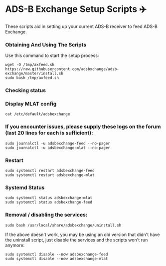# ADS-B Exchange Setup Scripts :airplane:

These scripts aid in setting up your current ADS-B receiver to feed ADS-B Exchange.

### Obtaining And Using The Scripts

Use this command to start the setup process:

```
wget -O /tmp/axfeed.sh https://raw.githubusercontent.com/adsbxchange/adsb-exchange/master/install.sh
sudo bash /tmp/axfeed.sh
```

### Checking status

### Display MLAT config
```
cat /etc/default/adsbexchange
```

### If you encounter issues, please supply these logs on the forum (last 20 lines for each is sufficient):

```
sudo journalctl -u adsbexchange-feed --no-pager
sudo journalctl -u adsbexchange-mlat --no-pager
```

### Restart

```
sudo systemctl restart adsbexchange-feed
sudo systemctl restart adsbexchange-mlat
```


### Systemd Status

```
sudo systemctl status adsbexchange-mlat
sudo systemctl status adsbexchange-feed
```


### Removal / disabling the services:

```
sudo bash /usr/local/share/adsbexchange/uninstall.sh
```

If the above doesn't work, you may be using an old version that didn't have the uninstall script, just disable the services and the scripts won't run anymore:

```
sudo systemctl disable --now adsbexchange-feed
sudo systemctl disable --now adsbexchange-mlat
```
